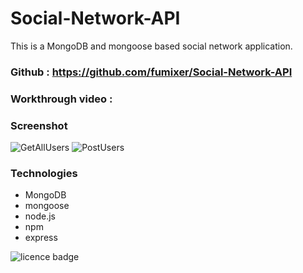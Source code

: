 # Social-Network-API

This is a MongoDB and mongoose based social network application.

### Github : https://github.com/fumixer/Social-Network-API

### Workthrough video : 

### Screenshot
![GetAllUsers](./assets/)
![PostUsers](./assets/)

### Technologies

* MongoDB
* mongoose
* node.js
* npm
* express

![licence badge](https://img.shields.io/badge/license-MIT-orange.png)